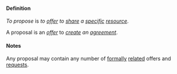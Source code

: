 #### Definition

*To propose* is *to [offer](https://github.com/gcassel/Modular-Organization-Terminology/blob/master/terms/offer.md) to [share](https://github.com/gcassel/Modular-Organization-Terminology/blob/master/terms/common.md) a [specific](https://github.com/gcassel/Modular-Organization-Terminology/blob/master/terms/specific.md) [resource](https://github.com/gcassel/Modular-Organization-Terminology/blob/master/terms/resource.md)*.

A proposal is an *[offer](https://github.com/gcassel/Modular-Organization-Terminology/blob/master/terms/offer.md)* to *[create](https://github.com/gcassel/Modular-Organization-Terminology/blob/master/terms/create.md) an [agreement](https://github.com/gcassel/Modular-Organization-Terminology/blob/master/terms/agree.md)*.

#### Notes

Any proposal may contain any number of [formally](https://github.com/gcassel/Modular-Organization-Terminology/blob/master/terms/form.md) [related](https://github.com/gcassel/Modular-Organization-Terminology/blob/master/terms/relationship.md) offers and [requests](https://github.com/gcassel/Modular-Organization-Terminology/blob/master/terms/request.md).  
